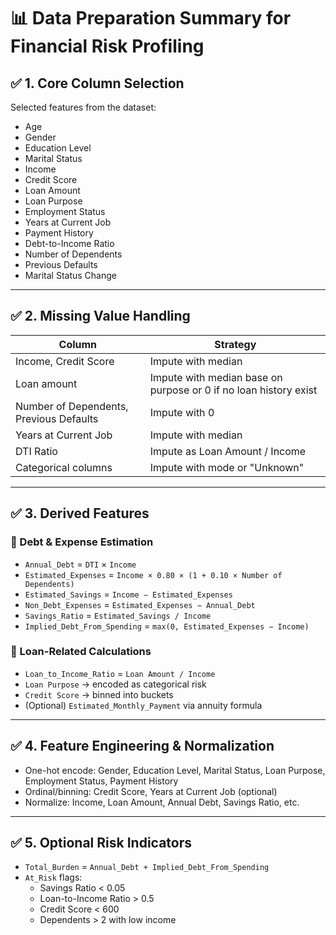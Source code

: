 
# 📊 Data Preparation Summary for Financial Risk Profiling

## ✅ 1. Core Column Selection
Selected features from the dataset:
- Age
- Gender
- Education Level
- Marital Status
- Income
- Credit Score
- Loan Amount
- Loan Purpose
- Employment Status
- Years at Current Job
- Payment History
- Debt-to-Income Ratio
- Number of Dependents
- Previous Defaults
- Marital Status Change

---

## ✅ 2. Missing Value Handling

| Column                   | Strategy            |
|--------------------------|---------------------|
| Income, Credit Score | Impute with median |
|Loan amount| Impute with median base on purpose or 0 if no loan history exist|
| Number of Dependents, Previous Defaults | Impute with 0 |
| Years at Current Job     | Impute with median |
| DTI Ratio                | Impute as Loan Amount / Income |
| Categorical columns      | Impute with mode or "Unknown" |

---

## ✅ 3. Derived Features

### 🔹 Debt & Expense Estimation
- `Annual_Debt` = `DTI` × `Income`
- `Estimated_Expenses` = `Income × 0.80 × (1 + 0.10 × Number of Dependents)`
- `Estimated_Savings` = `Income − Estimated_Expenses`
- `Non_Debt_Expenses` = `Estimated_Expenses − Annual_Debt`
- `Savings_Ratio` = `Estimated_Savings / Income`
- `Implied_Debt_From_Spending` = `max(0, Estimated_Expenses − Income)`

### 🔹 Loan-Related Calculations
- `Loan_to_Income_Ratio` = `Loan Amount / Income`
- `Loan Purpose` → encoded as categorical risk
- `Credit Score` → binned into buckets
- (Optional) `Estimated_Monthly_Payment` via annuity formula

---

## ✅ 4. Feature Engineering & Normalization
- One-hot encode: Gender, Education Level, Marital Status, Loan Purpose, Employment Status, Payment History
- Ordinal/binning: Credit Score, Years at Current Job (optional)
- Normalize: Income, Loan Amount, Annual Debt, Savings Ratio, etc.

---

## ✅ 5. Optional Risk Indicators
- `Total_Burden` = `Annual_Debt + Implied_Debt_From_Spending`
- `At_Risk` flags:
  - Savings Ratio < 0.05
  - Loan-to-Income Ratio > 0.5
  - Credit Score < 600
  - Dependents > 2 with low income
